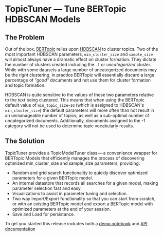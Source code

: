 # TopicTuner &#8212; Tune BERTopic HDBSCAN Models

## The Problem
Out of the box, [BERTopic](https://github.com/MaartenGr/BERTopic) relies upon [HDBSCAN](https://github.com/scikit-learn-contrib/hdbscan) to cluster topics. Two of the most important HDBSCAN parameters, `min_cluster_size` and `sample_size` will almost always have a dramatic effect on cluster formation. They dictate the number of clusters created including the `-1` or *uncategorized* cluster. While with some datasets a large number of uncategorized documents may be the *right* clustering, in practice BERTopic will essentially discard a large percentage of *"good"* documents and not use them for cluster formation and topic formation. 

HDBSCAN is quite sensitive to the values of these two parameters relative to the text being clustered. This means that when using the BERTopic default value of `min_topic_size=10` (which is assigned to HDBSCAN's `min_cluster_size`) the default parameters will more often than not result in an unmanageable number of topics; as well as a sub-optimal number of uncategorized documents. Additionally, documents assigned to the -1 category will not be used to determine topic vocabularly results. 

## The Solution
TopicTuner provides a TopicModelTuner class&#8201;&#8212;&#8201;a convenience wrapper for BERTopic Models that efficiently manages the process of discovering optimized min_cluster_size and sample_size parameters, providing:

- Random and grid search functionality to quickly discover optimized parameters for a given BERTopic model.
- An internal datastore that records all searches for a given model, making parameter selection fast and easy.
- Visualizations to assist in parameter tuning and selection.
- Two way Import/Export functionality so that you can start from scratch, or with an existing BERTopic model and export a BERTopic model with optimized parameters at the end of your session.
- Save and Load for persistance.

To get you started this release includes both a [demo notebook](https://github.com/drob-xx/TopicTuner/blob/main/TopicTunerDemo.ipynb) and [API documentation](http://htmlpreview.github.io/?https://github.com/drob-xx/TopicTuner/blob/main/doc/topictuner.html)
